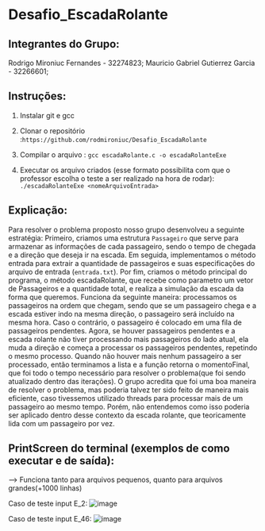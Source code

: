 # Desafio_EscadaRolante

## Integrantes do Grupo:
Rodrigo Mironiuc Fernandes - 32274823;
Mauricio Gabriel Gutierrez Garcia - 32266601;


## Instruções:
1) Instalar git e gcc

2) Clonar o repositório :`https://github.com/rodmironiuc/Desafio_EscadaRolante`

3) Compilar o arquivo : 
`gcc escadaRolante.c -o escadaRolanteExe `

4) Executar os arquivo criados (esse formato possibilita com que o professor escolha o teste a ser realizado na hora de rodar):
`./escadaRolanteExe <nomeArquivoEntrada>`


## Explicação:
Para resolver o problema proposto nosso grupo desenvolveu a seguinte estratégia:
Primeiro, criamos uma estrutura `Passageiro` que serve para armazenar as informações de cada passageiro, sendo o tempo de chegada e a direção que deseja ir na escada. 
Em seguida, implementamos o método entrada para extrair a quantidade de passageiros e suas especificações do arquivo de entrada (`entrada.txt`).
Por fim, criamos o método principal do programa, o método escadaRolante, que recebe como parametro um vetor de Passageiros e a quantidade total, e realiza a simulação da escada da forma que queremos. Funciona da seguinte maneira: processamos os passageiros na ordem que chegam, sendo que se um passageiro chega e a escada estiver indo na mesma direção, o passageiro será incluído na mesma hora.
Caso o contrário, o passageiro é colocado em uma fila de passageiros pendentes. Agora, se houver passageiros pendentes e a escada rolante não tiver processando mais passageiros do lado atual, ela muda a direção e começa a processar os passageiros pendentes, repetindo o mesmo processo.
Quando não houver mais nenhum passageiro a ser processado, então terminamos a lista e a função retorna o momentoFinal, que foi todo o tempo necessário para resolver o problema(que foi sendo atualizado dentro das iterações).
O grupo acredita que foi uma boa maneira de resolver o problema, mas poderia talvez ter sido feito de maneira mais eficiente, caso tivessemos utilizado threads para processar mais de um passageiro ao mesmo tempo. Porém, não entendemos como isso poderia ser aplicado dentro desse contexto da escada rolante, que teoricamente lida com um passageiro por vez. 

## PrintScreen do terminal (exemplos de como executar e de saída):
--> Funciona tanto para arquivos pequenos, quanto para arquivos grandes(+1000 linhas)

Caso de teste input E_2:
![image](https://github.com/rodmironiuc/Desafio_EscadaRolante/assets/100619939/29b8cf1b-b77c-4b5d-992e-494c0c21cc97)

Caso de teste input E_46:
![image](https://github.com/rodmironiuc/Desafio_EscadaRolante/assets/100619939/a1ecdfb9-f7c3-49dc-abd4-f17a62ab6965)



